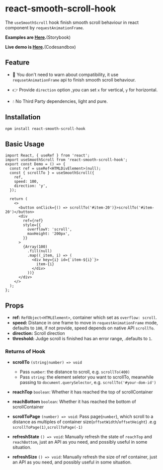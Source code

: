 # react-smooth-scroll-hook

The `useSmoothScroll` hook finish smooth scroll behaviour in react component by `requestAnimationFrame`.

**Examples are <a target="_blank" href="https://ron0115.best/react-smooth-scroll-hook/?path=/docs/usesmoothscroll--docs#basic" >Here</a>.**(Storybook)

**Live demo is <a target="_blank" href="https://codesandbox.io/s/reverent-cerf-ks4xh?file=/index.tsx" >Here</a>.**(Codesandbox)

## Feature

- 🚀 You don't need to warn about compatibility, it use `requsetAnimationFrame` api to finish smooth scroll behaviour.

- 👉 Provide `direction` option ,you can set `x` for vertical, `y` for horizontal.

- 💧 No Third Party dependencies, light and pure.

## Installation

```sh
npm install react-smooth-scroll-hook
```

## Basic Usage

```tsx
import React, { useRef } from 'react';
import useSmoothScroll from 'react-smooth-scroll-hook';
export const Demo = () => {
  const ref = useRef<HTMLDivElement>(null);
  const { scrollTo } = useSmoothScroll({
    ref,
    speed: 100,
    direction: 'y',
  });

  return (
    <>
      <button onClick={() => scrollTo('#item-20')}>scrollTo('#item-20')</button>
      <div
        ref={ref}
        style={{
          overflowY: 'scroll',
          maxHeight: '200px',
        }}
      >
        {Array(100)
          .fill(null)
          .map((_item, i) => (
            <div key={i} id={`item-${i}`}>
              item-{i}
            </div>
          ))}
      </div>
    </>
  );
};
```

## Props

- **ref:** `RefObject<HTMLElement>`, container which set as `overflow: scroll`.
- **speed:** Distance in one frame to move in `requestAnimationFrame` mode, defaults to `100`, if not provide, speed depends on native API `scrollTo`.
- **direction:** Scroll direction
- **threshold:** Judge scroll is finished has an error range, .defaults to `1`.

### Returns of Hook

- **scrollTo** `(string|number) => void`

  - Pass `number`: the distance to scroll, e.g. `scrollTo(400)`
  - Pass `string`: the element seletor you want to scrollTo, meanwhile passing to `document.querySelector`, e.g. `scrollTo('#your-dom-id')`

- **reachTop** `boolean`: Whether it has reached the top of scrollContainer

- **reachBottom** `boolean`: Whether it has reached the bottom of scrollContainer

- **scrollToPage** `(number) => void`: Pass page(`number`), which scroll to a distance as multiples of container size(`offsetWidth`/`offsetHeight`)
  .e.g `scrollToPage(1)`,`scrollToPage(-1)`

- **refreshState** `() => void`: Manually refresh the state of `reachTop` and `reachBottom`, just an API as you need, and possibly useful in some situation.

- **refreshSize** `() => void`: Manually refresh the size of ref container, just an API as you need, and possibly useful in some situation.

